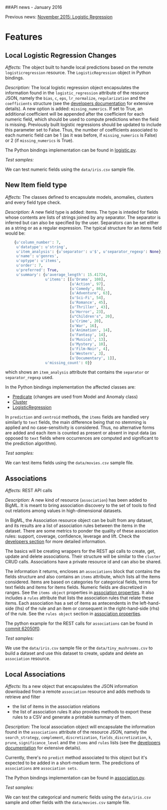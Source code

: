 ##API news - January 2016

Previous news: [November 2015: Logistic Regression](archive/news_201511.md)

Features
========

Local Logistic Regression Changes
---------------------------------

*Affects:* The object built to handle local predictions based on the
remote `logisticregression` resource. The `LogisticRegression` object in
Python bindings.

*Description:* The local logistic regression object encapsulates the
information found in the `logistic_regression` attribute of the resource
JSON, namely the `bias`, `c`, `eps`, `lr_normalize`, `regularization` and the
`coefficients` structure (see the
[developers documentation](https://bigml.com/developers/logisticregressions#lr_retrieving_a_logistic_regression)
for extensive details). A new option is added: `missing_numerics`. If set
to True, an additional coefficient will be appended after the coefficient
for each numeric field, which should be used to compute predictions
when the field is missing. Previously built logistic regressions should be
updated to include this parameter set to False. Thus, the number of
coefficients associated to each numeric field can be 1 (as it was before,
if `missing_numerics` is False) or 2 (if `missing_numerics` is True).

The Python bindings implementation can be found in
[logistic.py](https://github.com/bigmlcom/python/blob/master/bigml/logistic.py).

*Test samples:*

We can test numeric fields using the `data/iris.csv` sample file.

New Item field type
-------------------

*Affects:* The classes defined to encapsulate models, anomalies, clusters and
every field type check.

*Description:* A new field type is added: items. The type is inteded for
fields whose contents are lists of strings joined by any separator. The
separator is inferred but can also be specified by the user. Separators can
be set either as a string or as a regular expression. The typical structure
for an items field would be:

```python
    {u'column_number': 7,
     u'datatype': u'string',
     u'item_analysis': {u'separator': u'$', u'separator_regexp': None},
     u'name': u'genres',
     u'optype': u'items',
     u'order': 7,
     u'preferred': True,
     u'summary': {u'average_length': 15.41724,
                  u'items': [[u'Drama', 108],
                             [u'Action', 97],
                             [u'Comedy', 86],
                             [u'Adventure', 63],
                             [u'Sci-Fi', 54],
                             [u'Romance', 45],
                             [u'Thriller', 43],
                             [u'Horror', 23],
                             [u"Children's", 20],
                             [u'Crime', 20],
                             [u'War', 16],
                             [u'Animation', 14],
                             [u'Fantasy', 14],
                             [u'Musical', 13],
                             [u'Mystery', 10],
                             [u'Film-Noir', 4],
                             [u'Western', 3],
                             [u'Documentary', 1]],
                  u'missing_count': 0}}
```

which shows an `item_analysis` attribute that contains the `separator` or
`separator_regexp` used.

In the Python bindings implementation the affected classes are:

- [Predicate](https://github.com/bigmlcom/python/commit/b9b208598483044ab7f5118d299dd44b21f82b52) (changes are used from Model and Anomaly class)
- [Cluster](https://github.com/bigmlcom/python/commit/016b5a1f444a8af2e5b1caafa3dd43196d57fa72)
- [LogisticRegression](https://github.com/bigmlcom/python/commit/3fe4a1d2bfe125a9aa1246cd15411b50358bdcc6)

In `prediction` and `centroid` methods, the `items` fields are handled
very similarly to `text` fields, the main difference being that no stemming
is applied and no case-sensitivity is considered.
Thus, no alternative forms are added and each item is counted
as present or absent in input data (as opposed to `text` fields where
occurrences are computed and significant to the prediction algorithm).

*Test samples:*

We can test items fields using the `data/movies.csv` sample file.


Associations
------------

*Affects:* REST API calls

*Description:* A new kind of resource (`association`) has been
added to BigML. It is meant to bring association discovery to the set
of tools to find out relations among values
in high-dimensional datasets.

In BigML, the Association resource object can be built from any dataset, and
its results are a list of association rules between the items in the dataset.
There are some metrics to ponder the quality of these association rules:
support, coverage, confidence, leverage and lift. Check the
[developers section](https://bigml.com/developers/associations) for more
detailed information.

The basics will be creating wrappers for the
REST api calls to create, get, update and delete associations. Their
structure will be similar to the `cluster` CRUD calls. Associations
have a private resource id and can also be shared.

The information it returns, encloses an `associations` block
that contains the fields structure and also contains an `items`
attribute, which lists all the items considered. Items are based on categories
for categorical fields, terms for text fields and items for items fields.
Numeric fields are discretized in ranges. See the `items object` properties
in [association properties](https://bigml.com/developers/associations#ad_association_properties).
It also includes a `rules` attribute that lists the association rules that
relate these items. Each association has a set of items as antecendents
in the left-hand-side (lhs) of the rule and an item or consequent in the
right-hand-side (rhs) of the rule. See the `rules object` section in
[association properties](https://bigml.com/developers/associations#ad_association_properties).

The python example for the REST calls for `associations` can be found in
[commit 62050f0](https://github.com/bigmlcom/python/commit/62050f0a3b377fefec1d51b1f035ae76df1d3ae1).

*Test samples:*

We use the `data/iris.csv` sample file or the `data/tiny_mushrooms.csv`
to build a dataset and use this
dataset to create, update and delete an `association` resource.

<a name="local-associations"></a>

Local Associations
------------------

*Affects:* Its a new object that encapsulates the JSON information downloaded
from a remote `association` resource and adds methods to retrieve and filter
- the list of items in the association relations
- the list of association rules
It also provides methods to export these rules to a CSV and generate a
printable summary of them.

*Description:* The local association object will encapsulate the
information found in the `associations` attribute of the resource
JSON, namely the `search_strategy`, `complement`, `discretization`,
`fields_discretization`, `k`, `prune`, `significance_level` and the
`items` and `rules` lists (see the
[developers documentation](https://bigml.com/developers/associations#ad_association_properties)
for extensive details).

Currently, there's no `predict` method associated to this object but it's
expected to be added in a short-medium term. The predictions of `associations`
are `association sets`.

The Python bindings implementation can be found in
[association.py](https://github.com/bigmlcom/python/blob/master/bigml/association.py).

*Test samples:*

We can test the categorical and numeric fields using the `data/iris.csv` sample
and other fields with the `data/movies.csv` sample file.
